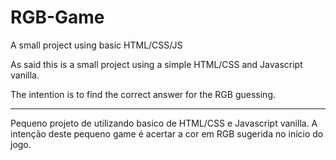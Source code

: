 # RGB-Game
A small project using basic HTML/CSS/JS

As said this is a small project using a simple HTML/CSS and Javascript vanilla.

The intention is to find the correct answer for the RGB guessing.

-----------------------------------------

Pequeno projeto de utilizando basico de HTML/CSS e Javascript vanilla.
A intenção deste pequeno game é acertar a cor em RGB sugerida no início do jogo.

